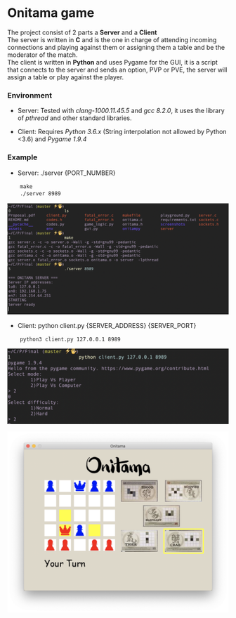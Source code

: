 <h1>Onitama game</h1>
The project consist of 2 parts a <b>Server</b> and a <b>Client</b><br/>
The server is written in <b>C</b> and is the one in charge of attending incoming connections and playing against them or assigning them a table and be the moderator of the match.<br/>
The client is written in <b>Python</b> and uses Pygame for the GUI, it is a script that connects to the server and sends an option, PVP or PVE, the server will assign a table or play against the player. <br/>

<h3>Environment</h3>

- Server: Tested with <i>clang-1000.11.45.5</i> and <i>gcc 8.2.0</i>, it uses the library of <i>pthread</i> and other standard libraries.<br/>

- Client: Requires <i>Python 3.6.x</i> (String interpolation not allowed by Python <3.6) and <i>Pygame 1.9.4</i>

<h3>Example</h3>

* Server: ./server {PORT_NUMBER}

``` 
    make
    ./server 8989
```

![Init Server](https://github.com/rubcuadra/TC2025_PA/blob/master/Final/screenshots/server.png)

* Client: python client.py {SERVER_ADDRESS} {SERVER_PORT}

```
    python3 client.py 127.0.0.1 8989
```

![Init Client](https://github.com/rubcuadra/TC2025_PA/blob/master/Final/screenshots/client.png)

![Board Example](https://github.com/rubcuadra/TC2025_PA/blob/master/Final/screenshots/GUI.png)